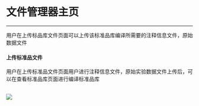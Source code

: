 <!-- 文件管理器 -->

# **文件管理器主页**

<hr/>

用户在上传标品库文件页面可以上传该标准品库编译所需要的注释信息文件，原始数据文件

#### **上传标准品文件**

用户在上传标准品文件页面用户进行注释信息文件，原始实验数据文件上传后，可以在查看标准品库页面进行编译标准品库
<br/>
<br/>

![](user-guide/metanno/images/files-1.png)

<br/>
<br/>
